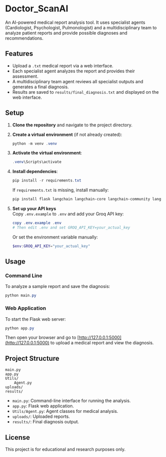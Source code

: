 # Doctor_ScanAI

An AI-powered medical report analysis tool. It uses specialist agents (Cardiologist, Psychologist, Pulmonologist) and a multidisciplinary team to analyze patient reports and provide possible diagnoses and recommendations.

## Features

- Upload a `.txt` medical report via a web interface.
- Each specialist agent analyzes the report and provides their assessment.
- A multidisciplinary team agent reviews all specialist outputs and generates a final diagnosis.
- Results are saved to `results/final_diagnosis.txt` and displayed on the web interface.

## Setup

1. **Clone the repository** and navigate to the project directory.

2. **Create a virtual environment** (if not already created):

   ```powershell
   python -m venv .venv
   ```

3. **Activate the virtual environment**:

   ```powershell
   .venv\Scripts\activate
   ```

4. **Install dependencies**:

   ```powershell
   pip install -r requirements.txt
   ```

   If `requirements.txt` is missing, install manually:
   ```powershell
   pip install flask langchain langchain-core langchain-community langchain-openai langchain-groq openai tiktoken pydantic aiohttp tenacity
   ```

5. **Set up your API keys**  
   Copy `.env.example` to `.env` and add your Groq API key:

   ```powershell
   copy .env.example .env
   # Then edit .env and set GROQ_API_KEY=your_actual_key
   ```

   Or set the environment variable manually:
   ```powershell
   $env:GROQ_API_KEY="your_actual_key"
   ```

## Usage

### Command Line

To analyze a sample report and save the diagnosis:

```powershell
python main.py
```

### Web Application

To start the Flask web server:

```powershell
python app.py
```

Then open your browser and go to [http://127.0.0.1:5000](http://127.0.0.1:5000) to upload a medical report and view the diagnosis.

## Project Structure

```
main.py
app.py
Utils/
    Agent.py
uploads/
results/
```

- `main.py`: Command-line interface for running the analysis.
- `app.py`: Flask web application.
- `Utils/Agent.py`: Agent classes for medical analysis.
- `uploads/`: Uploaded reports.
- `results/`: Final diagnosis output.

## License

This project is for educational and research purposes only.
